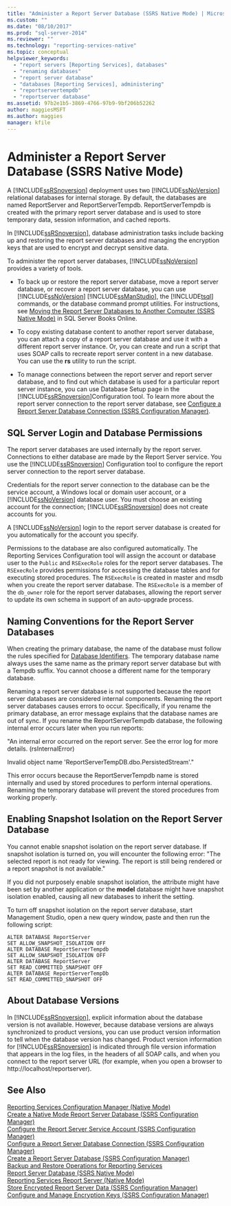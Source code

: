 ```yaml
---
title: "Administer a Report Server Database (SSRS Native Mode) | Microsoft Docs"
ms.custom: ""
ms.date: "08/10/2017"
ms.prod: "sql-server-2014"
ms.reviewer: ""
ms.technology: "reporting-services-native"
ms.topic: conceptual
helpviewer_keywords: 
  - "report servers [Reporting Services], databases"
  - "renaming databases"
  - "report server database"
  - "databases [Reporting Services], administering"
  - "reportservertempdb"
  - "reportserver database"
ms.assetid: 97b2e1b5-3869-4766-97b9-9bf206b52262
author: maggiesMSFT
ms.author: maggies
manager: kfile
---
```

# Administer a Report Server Database (SSRS Native Mode)
  A [!INCLUDE[ssRSnoversion](../../includes/ssrsnoversion-md.md)] deployment uses two [!INCLUDE[ssNoVersion](../../includes/ssnoversion-md.md)] relational databases for internal storage. By default, the databases are named ReportServer and ReportServerTempdb. ReportServerTempdb is created with the primary report server database and is used to store temporary data, session information, and cached reports.  
  
 In [!INCLUDE[ssRSnoversion](../../includes/ssrsnoversion-md.md)], database administration tasks include backing up and restoring the report server databases and managing the encryption keys that are used to encrypt and decrypt sensitive data.  
  
 To administer the report server databases, [!INCLUDE[ssNoVersion](../../includes/ssnoversion-md.md)] provides a variety of tools.  
  
-   To back up or restore the report server database, move a report server database, or recover a report server database, you can use [!INCLUDE[ssNoVersion](../../includes/ssnoversion-md.md)] [!INCLUDE[ssManStudio](../../includes/ssmanstudio-md.md)], the [!INCLUDE[tsql](../../includes/tsql-md.md)] commands, or the database command prompt utilities. For instructions, see [Moving the Report Server Databases to Another Computer &#40;SSRS Native Mode&#41;](moving-the-report-server-databases-to-another-computer-ssrs-native-mode.md) in SQL Server Books Online.  
  
-   To copy existing database content to another report server database, you can attach a copy of a report server database and use it with a different report server instance. Or, you can create and run a script that uses SOAP calls to recreate report server content in a new database. You can use the **rs** utility to run the script.  
  
-   To manage connections between the report server and report server database, and to find out which database is used for a particular report server instance, you can use Database Setup page in the [!INCLUDE[ssRSnoversion](../../includes/ssrsnoversion-md.md)]Configuration tool. To learn more about the report server connection to the report server database, see [Configure a Report Server Database Connection  &#40;SSRS Configuration Manager&#41;](../../sql-server/install/configure-a-report-server-database-connection-ssrs-configuration-manager.md).  
  
## SQL Server Login and Database Permissions  
 The report server databases are used internally by the report server. Connections to either database are made by the Report Server service. You use the [!INCLUDE[ssRSnoversion](../../includes/ssrsnoversion-md.md)] Configuration tool to configure the report server connection to the report server database.  
  
 Credentials for the report server connection to the database can be the service account, a Windows local or domain user account, or a [!INCLUDE[ssNoVersion](../../includes/ssnoversion-md.md)] database user. You must choose an existing account for the connection; [!INCLUDE[ssRSnoversion](../../includes/ssrsnoversion-md.md)] does not create accounts for you.  
  
 A [!INCLUDE[ssNoVersion](../../includes/ssnoversion-md.md)] login to the report server database is created for you automatically for the account you specify.  
  
 Permissions to the database are also configured automatically. The Reporting Services Configuration tool will assign the account or database user to the `Public` and `RSExecRole` roles for the report server databases. The `RSExecRole` provides permissions for accessing the database tables and for executing stored procedures. The `RSExecRole` is created in master and msdb when you create the report server database. The `RSExecRole` is a member of the `db_owner` role for the report server databases, allowing the report server to update its own schema in support of an auto-upgrade process.  
  
## Naming Conventions for the Report Server Databases  
 When creating the primary database, the name of the database must follow the rules specified for [Database Identifiers](../../relational-databases/databases/database-identifiers.md). The temporary database name always uses the same name as the primary report server database but with a Tempdb suffix. You cannot choose a different name for the temporary database.  
  
 Renaming a report server database is not supported because the report server databases are considered internal components. Renaming the report server databases causes errors to occur. Specifically, if you rename the primary database, an error message explains that the database names are out of sync. If you rename the ReportServerTempdb database, the following internal error occurs later when you run reports:  
  
 "An internal error occurred on the report server. See the error log for more details. (rsInternalError)  
  
 Invalid object name 'ReportServerTempDB.dbo.PersistedStream'."  
  
 This error occurs because the ReportServerTempdb name is stored internally and used by stored procedures to perform internal operations. Renaming the temporary database will prevent the stored procedures from working properly.  
  
## Enabling Snapshot Isolation on the Report Server Database  
 You cannot enable snapshot isolation on the report server database. If snapshot isolation is turned on, you will encounter the following error: "The selected report is not ready for viewing. The report is still being rendered or a report snapshot is not available."  
  
 If you did not purposely enable snapshot isolation, the attribute might have been set by another application or the **model** database might have snapshot isolation enabled, causing all new databases to inherit the setting.  
  
 To turn off snapshot isolation on the report server database, start Management Studio, open a new query window, paste and then run the following script:  
  
```  
ALTER DATABASE ReportServer  
SET ALLOW_SNAPSHOT_ISOLATION OFF  
ALTER DATABASE ReportServerTempdb  
SET ALLOW_SNAPSHOT_ISOLATION OFF  
ALTER DATABASE ReportServer  
SET READ_COMMITTED_SNAPSHOT OFF  
ALTER DATABASE ReportServerTempDb  
SET READ_COMMITTED_SNAPSHOT OFF  
```  
  
## About Database Versions  
 In [!INCLUDE[ssRSnoversion](../../includes/ssrsnoversion-md.md)], explicit information about the database version is not available. However, because database versions are always synchronized to product versions, you can use product version information to tell when the database version has changed. Product version information for [!INCLUDE[ssRSnoversion](../../includes/ssrsnoversion-md.md)] is indicated through file version information that appears in the log files, in the headers of all SOAP calls, and when you connect to the report server URL (for example, when you open a browser to http://localhost/reportserver).  
  
## See Also  
 [Reporting Services Configuration Manager &#40;Native Mode&#41;](../../sql-server/install/reporting-services-configuration-manager-native-mode.md)   
 [Create a Native Mode Report Server Database  &#40;SSRS Configuration Manager&#41;](../install-windows/ssrs-report-server-create-a-native-mode-report-server-database.md)   
 [Configure the Report Server Service Account &#40;SSRS Configuration Manager&#41;](../install-windows/configure-the-report-server-service-account-ssrs-configuration-manager.md)   
 [Configure a Report Server Database Connection  &#40;SSRS Configuration Manager&#41;](../../sql-server/install/configure-a-report-server-database-connection-ssrs-configuration-manager.md)   
 [Create a Report Server Database  &#40;SSRS Configuration Manager&#41;](../../sql-server/install/create-a-report-server-database-ssrs-configuration-manager.md)   
 [Backup and Restore Operations for Reporting Services](../install-windows/backup-and-restore-operations-for-reporting-services.md)   
 [Report Server Database &#40;SSRS Native Mode&#41;](report-server-database-ssrs-native-mode.md)   
 [Reporting Services Report Server &#40;Native Mode&#41;](reporting-services-report-server-native-mode.md)   
 [Store Encrypted Report Server Data &#40;SSRS Configuration Manager&#41;](../install-windows/ssrs-encryption-keys-store-encrypted-report-server-data.md)   
 [Configure and Manage Encryption Keys &#40;SSRS Configuration Manager&#41;](../install-windows/ssrs-encryption-keys-manage-encryption-keys.md)  
  
  
